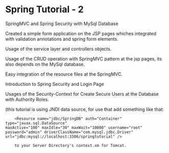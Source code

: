 # Spring Tutorial - 2

SpringMVC and Spring Security with MySql Database

Created a simple form application on the JSP pages whiches integrated with validation annotations and spring form elements.

Usage of the service layer and controllers objects.

Usage of the CRUD operation with SpringMVC pattern at the jsp pages, its also depends on the MySql database.

Easy integration of the resource files at the SpringMVC.

Introduction to Spring Security and Login Page

Usages of the Security-Context for Create Secure Users at the Database with Authority Roles.

(this tutorial is using JNDI data source, for use that add something like that:

  
    	<Resource name="jdbc/SpringDB" auth="Container" type="javax.sql.DataSource"
	maxActive="100" maxIdle="30" maxWait="10000" username="root"
	password="admin" driverClassName="com.mysql.jdbc.Driver"
	url="jdbc:mysql://localhost:3306/springtutorial" />

		to your Server Directory's context.xm for Tomcat.
